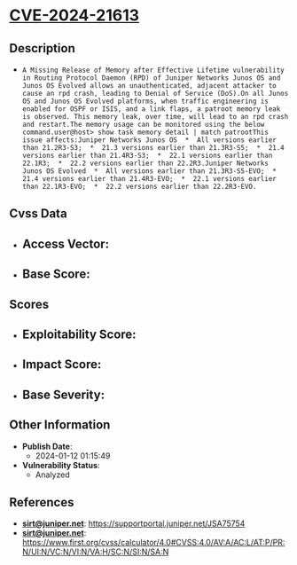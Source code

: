 
# [CVE-2024-21613](https://supportportal.juniper.net/JSA75754)

## Description

- `A Missing Release of Memory after Effective Lifetime vulnerability in Routing Protocol Daemon (RPD) of Juniper Networks Junos OS and Junos OS Evolved allows an unauthenticated, adjacent attacker to cause an rpd crash, leading to Denial of Service (DoS).On all Junos OS and Junos OS Evolved platforms, when traffic engineering is enabled for OSPF or ISIS, and a link flaps, a patroot memory leak is observed. This memory leak, over time, will lead to an rpd crash and restart.The memory usage can be monitored using the below command.user@host> show task memory detail | match patrootThis issue affects:Juniper Networks Junos OS  *  All versions earlier than 21.2R3-S3;  *  21.3 versions earlier than 21.3R3-S5;  *  21.4 versions earlier than 21.4R3-S3;  *  22.1 versions earlier than 22.1R3;  *  22.2 versions earlier than 22.2R3.Juniper Networks Junos OS Evolved  *  All versions earlier than 21.3R3-S5-EVO;  *  21.4 versions earlier than 21.4R3-EVO;  *  22.1 versions earlier than 22.1R3-EVO;  *  22.2 versions earlier than 22.2R3-EVO.`

## Cvss Data

- **Access Vector**:
  - 
- **Base Score**:
  - 

## Scores

- **Exploitability Score**:
  - 
- **Impact Score**:
  - 
- **Base Severity**:
  - 

## Other Information

- **Publish Date**:
  - 2024-01-12 01:15:49
- **Vulnerability Status**:
  - Analyzed

## References

- **sirt@juniper.net**: https://supportportal.juniper.net/JSA75754
- **sirt@juniper.net**: https://www.first.org/cvss/calculator/4.0#CVSS:4.0/AV:A/AC:L/AT:P/PR:N/UI:N/VC:N/VI:N/VA:H/SC:N/SI:N/SA:N
